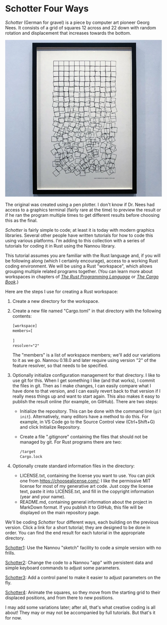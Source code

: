 # Schotter Four Ways

*Schotter* (German for gravel) is a piece by computer art pioneer Georg Nees. It consists of a grid of squares 12 across and 22 down with random rotation and displacement that increases towards the bottom.

![](images/schotter.jpg)

The original was created using a pen plotter. I don't know if Dr. Nees had access to a graphics terminal (fairly rare at the time) to preview the result or if he ran the program multiple times to get different results before choosing this as the final.

*Schotter* is fairly simple to code; at least it is today with modern graphics libraries. Several other people have written tutorials for how to code this using various platforms. I'm adding to this collection with a series of tutorials for coding it in Rust using the Nannou library.

This tutorial assumes you are familiar with the Rust language and, if you will be following along (which I certainly encourage), access to a working Rust coding environment. We will be using a Rust "workspace", which allows grouping multiple related programs together. (You can learn more about workspaces in chapters of [*The Rust Programming Language*](https://doc.rust-lang.org/book/ch14-03-cargo-workspaces.html) or [*The Cargo Book*](https://doc.rust-lang.org/cargo/reference/workspaces.html).)

Here are the steps I use for creating a Rust workspace:

1. Create a new directory for the workspace.
2. Create a new file named "Cargo.toml" in that directory with the following contents:
    ```
    [workspace]
    members=[

    ]
    resolver="2"
    ```
    The "members" is a list of workspace members; we'll add our variations to it as we go. Nannou 0.18.0 and later require using version "2" of the feature resolver, so that needs to be specified.

3. Optionally initialize configuration management for that directory. I like to use git for this. When I get something I like (and that works), I commit the files in git. Then as I make changes, I can easily compare what I have done to that version, and I can easily revert back to that version if I really mess things up and want to start again. This also makes it easy to publish the result online (for example, on GitHub). There are two steps:
    * Initialize the repository. This can be done with the command line (```git init```). Alternatively, many editors have a method to do this. For example, in VS Code go to the Source Control view (Ctrl+Shift+G) and click Initialize Repository.

    * Create a file ".gitignore" containing the files that should not be managed by git. For Rust programs there are two:
        ```
        /target
        Cargo.lock
        ```

4. Optionally create standard information files in the directory:
    * LICENSE.txt, containing the license you want to use. You can pick one from https://choosealicense.com/; I like the permissive MIT license for most of my generative art code. Just copy the license text, paste it into LICENSE.txt, and fill in the copyright information (year and your name).
    * README.md, containing general information about the project in MarkDown format. If you publish it to GitHub, this file will be displayed on the main repository page.

We'll be coding *Schotter* four different ways, each building on the previous version. Click a link for a short tutorial; they are designed to be done in order. You can find the end result for each tutorial in the appropriate directory.

[Schotter1](schotter1.md): Use the Nannou "sketch" facility to code a simple version with no frills.

[Schotter2](schotter2.md): Change the code to a Nannou "app" with persistent data and simple keyboard commands to adjust some parameters.

[Schotter3](schotter3.md): Add a control panel to make it easier to adjust parameters on the fly.

[Schotter4](schotter4.md): Animate the squares, so they move from the starting grid to their displaced positions, and from there to new positions.

I may add some variations later; after all, that's what creative coding is all about! They may or may not be accompanied by full tutorials. But that's it for now.
